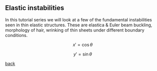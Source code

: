 ## Elastic instabilities

In this tutorial series we will look at a few of the fundamental instabilities seen in thin elastic structures. These are elastica & Euler beam buckling, morphology of hair, wrinking of thin sheets under different boundary conditions.

$$ x' = \cos \theta$$

$$ y' = \sin \theta$$

[back](./research)